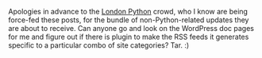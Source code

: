 <!--
.. title: WordPress providing categorised RSS feeds
.. slug: wordpress-providing-categorised-rss-feeds
.. date: 2007-03-14 07:12:49-05:00
.. tags: Tartley.com
.. link: 
.. description: 
.. type: text
-->


Apologies in advance to the [London Python](http://londonpython.org.uk/)
crowd, who I know are being force-fed these posts, for the bundle of
non-Python-related updates they are about to receive. Can anyone go and
look on the WordPress doc pages for me and figure out if there is plugin
to make the RSS feeds it generates specific to a particular combo of
site categories? Tar. :)